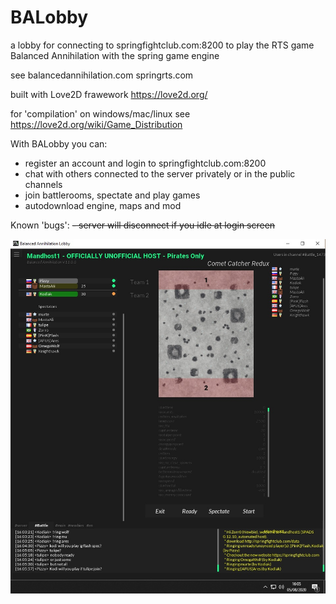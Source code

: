 # BALobby 
a lobby for connecting to springfightclub.com:8200 to play the RTS game Balanced Annihilation with the spring game engine

see
balancedannihilation.com
springrts.com

built with Love2D frawework
https://love2d.org/

for 'compilation' on windows/mac/linux see
https://love2d.org/wiki/Game_Distribution

With BALobby you can:
- register an account and login to springfightclub.com:8200
- chat with others connected to the server privately or in the public channels
- join battlerooms, spectate and play games
- autodownload engine, maps and mod

Known 'bugs':
~~- server will disconnect if you idle at login screen~~

![Battle](/screenies/battle.jpg?raw=true "Battle Screenie")